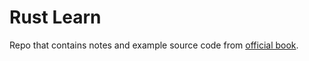 # Rust Learn

Repo that contains notes and example source code from [official book](https://doc.rust-lang.org/book/).
